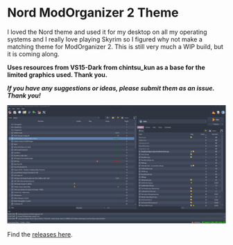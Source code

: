 # Nord ModOrganizer 2 Theme

I loved the Nord theme and used it for my desktop on all my operating systems and I really love playing Skyrim so I figured why not make a matching theme for ModOrganizer 2. This is still very much a WIP build, but it is coming along.

**Uses resources from VS15-Dark from chintsu_kun as a base for the limited graphics used. Thank you.**

**_If you have any suggestions or ideas, please submit them as an issue. Thank you!_**

<img src="./screenshot/Screenshot2.png" alt="drawing" width="700"/>

Find the [releases here](https://github.com/jennykitten78/nord-mo2-theme/releases).
